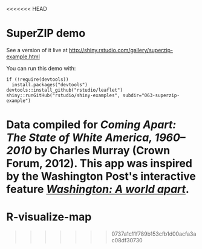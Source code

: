 <<<<<<< HEAD
# SuperZIP demo

See a version of it live at http://shiny.rstudio.com/gallery/superzip-example.html

You can run this demo with:
```
if (!require(devtools))
  install.packages("devtools")
devtools::install_github("rstudio/leaflet")
shiny::runGitHub("rstudio/shiny-examples", subdir="063-superzip-example")
```

Data compiled for _Coming Apart: The State of White America, 1960–2010_ by Charles Murray (Crown Forum, 2012). This app was inspired by the Washington Post's interactive feature _[Washington: A world apart](http://www.washingtonpost.com/sf/local/2013/11/09/washington-a-world-apart/)_.
=======
# R-visualize-map
>>>>>>> 0737a1c11f789b153cfb1d00acfa3ac08df30730
